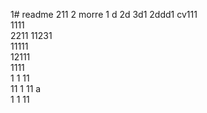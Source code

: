 1# readme 211
2 morre
1 d
2d
3d1 
2ddd1 
cv111  
1111  
2211 
11231     
11111        
12111            
1111  
1  1
11    
11
1 
11   a  
1 
1
11
 

